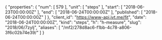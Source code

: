 {
  "properties": {
    "num": [
      579
    ],
    "unit": [
      "steps"
    ],
    "start": [
      "2018-06-23T00:00:00Z"
    ],
    "end": [
      "2018-06-24T00:00:00Z"
    ],
    "published": [
      "2018-06-24T00:00:00Z"
    ]
  },
  "client_id": "https://www-api.jvt.me/fit",
  "date": "2018-06-24T00:00:00Z",
  "kind": "steps",
  "h": "h-measure",
  "slug": "2018/06/7zylj",
  "aliases": [
    "/mf2/278d8ac6-f1bb-4c78-a806-3f6c02b74e39/"
  ]
}
